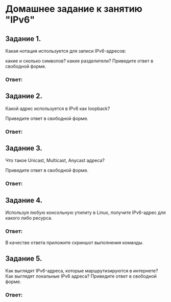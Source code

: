 # Домашнее задание к занятию "IPv6"

## Задание 1.

Какая нотация используется для записи IPv6-адресов:

какие и сколько символов?
какие разделители?
Приведите ответ в свободной форме.

### Ответ:




## Задание 2.

Какой адрес используется в IPv6 как loopback?

Приведите ответ в свободной форме.

### Ответ:




## Задание 3.

Что такое Unicast, Multicast, Anycast адреса?

Приведите ответ в свободной форме.

### Ответ:




## Задание 4.

Используя любую консольную утилиту в Linux, получите IPv6-адрес для какого либо ресурса.

### Ответ:




В качестве ответа приложите скриншот выполнения команды.

## Задание 5.

Как выглядят IPv6-адреса, которые маршрутизируются в интернете?
Как выглядят локальные IPv6 адреса?
Приведите ответ в свободной форме.



### Ответ:



